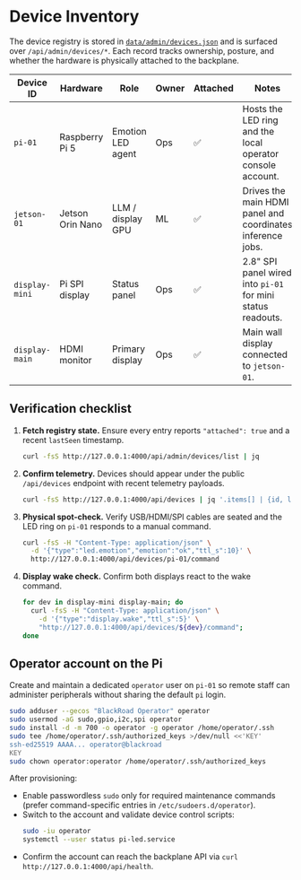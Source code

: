 # Device Inventory

The device registry is stored in [`data/admin/devices.json`](../data/admin/devices.json) and is surfaced over `/api/admin/devices/*`. Each record tracks ownership, posture, and whether the hardware is physically attached to the backplane.

| Device ID     | Hardware          | Role               | Owner | Attached | Notes |
| ------------- | ----------------- | ------------------ | ----- | -------- | ----- |
| `pi-01`       | Raspberry Pi 5    | Emotion LED agent  | Ops   | ✅       | Hosts the LED ring and the local operator console account.
| `jetson-01`   | Jetson Orin Nano  | LLM / display GPU  | ML    | ✅       | Drives the main HDMI panel and coordinates inference jobs.
| `display-mini`| Pi SPI display    | Status panel       | Ops   | ✅       | 2.8" SPI panel wired into `pi-01` for mini status readouts.
| `display-main`| HDMI monitor      | Primary display    | Ops   | ✅       | Main wall display connected to `jetson-01`.

## Verification checklist

1. **Fetch registry state.** Ensure every entry reports `"attached": true` and a recent `lastSeen` timestamp.
   ```sh
   curl -fsS http://127.0.0.1:4000/api/admin/devices/list | jq
   ```
2. **Confirm telemetry.** Devices should appear under the public `/api/devices` endpoint with recent telemetry payloads.
   ```sh
   curl -fsS http://127.0.0.1:4000/api/devices | jq '.items[] | {id, last_seen, role}'
   ```
3. **Physical spot-check.** Verify USB/HDMI/SPI cables are seated and the LED ring on `pi-01` responds to a manual command.
   ```sh
   curl -fsS -H "Content-Type: application/json" \
     -d '{"type":"led.emotion","emotion":"ok","ttl_s":10}' \
     http://127.0.0.1:4000/api/devices/pi-01/command
   ```
4. **Display wake check.** Confirm both displays react to the wake command.
   ```sh
   for dev in display-mini display-main; do
     curl -fsS -H "Content-Type: application/json" \
       -d '{"type":"display.wake","ttl_s":5}' \
       "http://127.0.0.1:4000/api/devices/${dev}/command";
   done
   ```

## Operator account on the Pi

Create and maintain a dedicated `operator` user on `pi-01` so remote staff can administer peripherals without sharing the default `pi` login.

```sh
sudo adduser --gecos "BlackRoad Operator" operator
sudo usermod -aG sudo,gpio,i2c,spi operator
sudo install -d -m 700 -o operator -g operator /home/operator/.ssh
sudo tee /home/operator/.ssh/authorized_keys >/dev/null <<'KEY'
ssh-ed25519 AAAA... operator@blackroad
KEY
sudo chown operator:operator /home/operator/.ssh/authorized_keys
```

After provisioning:

- Enable passwordless `sudo` only for required maintenance commands (prefer command-specific entries in `/etc/sudoers.d/operator`).
- Switch to the account and validate device control scripts:
  ```sh
  sudo -iu operator
  systemctl --user status pi-led.service
  ```
- Confirm the account can reach the backplane API via `curl http://127.0.0.1:4000/api/health`.
